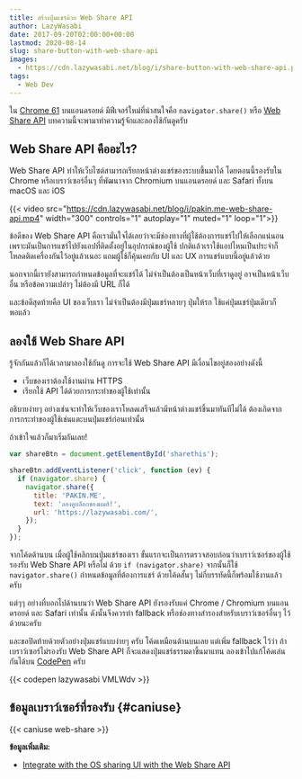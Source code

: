 ```yaml
---
title: สร้างปุ่มแชร์ด้วย Web Share API
author: LazyWasabi
date: 2017-09-20T02:00:00+00:00
lastmod: 2020-08-14
slug: share-button-with-web-share-api
images:
  - https://cdn.lazywasabi.net/blog/i/share-button-with-web-share-api.png
tags:
  - Web Dev
---
```


ใน [Chrome 61](https://developers.google.com/web/updates/2017/09/nic61) บนแอนดรอยด์ มีฟีเจอร์ใหม่ที่น่าสนใจคือ `navigator.share()` หรือ [Web Share API](https://web.dev/web-share/) บทความนี้จะพามาทำความรู้จักและลองใช้กันดูครับ

<!--more-->

## Web Share API คืออะไร?

Web Share API ทำให้เว็บไซต์สามารถเรียกหน้าต่างแชร์ของระบบขึ้นมาได้ โดยตอนนี้รองรับใน Chrome หรือเบราว์เซอร์อื่นๆ ที่พัฒนาจาก Chromium บนแอนดรอยด์ และ Safari ทั้งบน macOS และ iOS

{{< video src="https://cdn.lazywasabi.net/blog/i/pakin.me-web-share-api.mp4" width="300" controls="1" autoplay="1" muted="1" loop="1">}}

ข้อดีของ Web Share API คือเรามั่นใจได้เลยว่าจะมีช่องทางที่ผู้ใช้ต้องการแชร์ไปให้เลือกแน่นอน เพราะมันเป็นการแชร์ไปยังแอปที่ติดตั้งอยู่ในอุปกรณ์ของผู้ใช้ ปกติแล้วเราใช้แอปไหนเป็นประจำก็โหลดติดเครื่องกันไว้อยู่แล้วเนอะ แถมผู้ใช้ก็คุ้นเคยกับ UI และ UX การแชร์แบบนี้อยู่แล้วด้วย

นอกจากนี้เรายังสามารถกำหนดข้อมูลที่จะแชร์ได้ ไม่จำเป็นต้องเป็นหน้าเว็บที่เราดูอยู่ อาจเป็นหน้าเว็บอื่น หรือข้อความเปล่าๆ ไม่ต้องมี URL ก็ได้

และข้อดีสุดท้ายคือ UI ของเว็บเรา ไม่จำเป็นต้องมีปุ่มแชร์หลายๆ ปุ่มให้รก ใช้แค่ปุ่มแชร์ปุ่มเดียวก็พอแล้ว

## ลองใช้ Web Share API

รู้จักกันแล้วก็ได้เวลามาลองใช้กันดู การจะใช้ Web Share API มีเงื่อนไขอยู่สองอย่างดังนี้

- เว็บของเราต้องใช้งานผ่าน HTTPS
- เรียกใช้ API ได้ด้วยการกระทำของผู้ใช้เท่านั้น

อธิบายง่ายๆ อย่างเช่นจะทำให้เว็บของเราโหลดเสร็จแล้วมีหน้าต่างแชร์ขึ้นมาทันทีไม่ได้ ต้องเกิดจากการกระทำของผู้ใช้เช่นแตะบนปุ่มแชร์ก่อนเท่านั้น

ถ้าเข้าใจแล้วก็มาเริ่มกันเลย!

```js
var shareBtn = document.getElementById('sharethis');

shareBtn.addEventListener('click', function (ev) {
  if (navigator.share) {
    navigator.share({
      title: 'PAKIN.ME',
      text: 'ลองดูบล็อกของผมสิ!',
      url: 'https://lazywasabi.com/',
    });
  }
});
```

จากโค้ดด้านบน เมื่อผู้ใช้คลิกบนปุ่มแชร์ของเรา ขั้นแรกจะเป็นการตรวจสอบก่อนว่าเบราว์เซอร์ของผู้ใช้รองรับ Web Share API หรือไม่ ด้วย `if (navigator.share)` จากนั้นก็ใช้ `navigator.share()` กำหนดข้อมูลที่ต้องการแชร์ ด้วยโค้ดสั้นๆ ไม่กี่บรรทัดนี้ก็พร้อมใช้งานแล้วครับ

แต่ๆๆ อย่างที่บอกไปด้านบนว่า Web Share API ยังรองรับแค่ Chrome / Chromium บนแอนดรอยด์ และ Safari เท่านั้น ดังนั้นจึงควรทำ fallback หรือช่องทางสำรองสำหรับเบราว์เซอร์อื่นๆ ไว้ด้วยนะครับ

และขอปิดท้ายด้วยตัวอย่างปุ่มแชร์แบบง่ายๆ ครับ โค้ดเหมือนด้านบนเลย แต่เพิ่ม fallback ไว้ว่า ถ้าเบราว์เซอร์ไม่รองรับ Web Share API ก็จะแสดงปุ่มแชร์ธรรมดาขึ้นมาแทน ลองเข้าไปแก้โค้ดเล่นกันได้บน [CodePen](https://codepen.io/lazywasabi/pen/VMLWdv/) ครับ

{{< codepen lazywasabi VMLWdv >}}

## ข้อมูลเบราว์เซอร์ที่รองรับ {#caniuse}

{{< caniuse web-share >}}

**ข้อมูลเพิ่มเติม:**

- [Integrate with the OS sharing UI with the Web Share API](https://web.dev/web-share/)
